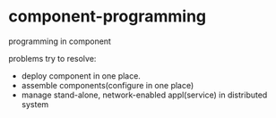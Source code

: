 # component-programming
programming in component


problems try to resolve:
* deploy component in one place.
* assemble components(configure in one place)
* manage stand-alone, network-enabled appl(service) in distributed system